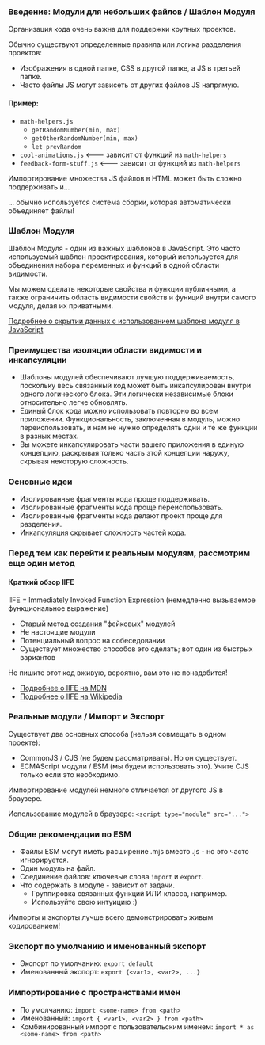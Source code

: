 ### Введение: Модули для небольших файлов / Шаблон Модуля

Организация кода очень важна для поддержки крупных проектов.

Обычно существуют определенные правила или логика разделения проектов:

- Изображения в одной папке, CSS в другой папке, а JS в третьей папке.
- Часто файлы JS могут зависеть от других файлов JS напрямую.

#### Пример:

- `math-helpers.js`
  - `getRandomNumber(min, max)`
  - `getOtherRandomNumber(min, max)`
  - `let prevRandom`
- `cool-animations.js` <--- зависит от функций из `math-helpers`
- `feedback-form-stuff.js` <--- зависит от функций из `math-helpers`

Импортирование множества JS файлов в HTML может быть сложно поддерживать и...

... обычно используется система сборки, которая автоматически объединяет файлы!

### Шаблон Модуля

Шаблон Модуля - один из важных шаблонов в JavaScript. Это часто используемый шаблон проектирования, который используется для объединения набора переменных и функций в одной области видимости.

Мы можем сделать некоторые свойства и функции публичными, а также ограничить область видимости свойств и функций внутри самого модуля, делая их приватными.

[Подробнее о скрытии данных с использованием шаблона модуля в JavaScript](https://javascript.plainenglish.io/data-hiding-with-javascript-module-pattern-62b71520bddd)

### Преимущества изоляции области видимости и инкапсуляции

- Шаблоны модулей обеспечивают лучшую поддерживаемость, поскольку весь связанный код может быть инкапсулирован внутри одного логического блока. Эти логически независимые блоки относительно легче обновлять.
- Единый блок кода можно использовать повторно во всем приложении. Функциональность, заключенная в модуль, можно переиспользовать, и нам не нужно определять одни и те же функции в разных местах.
- Вы можете инкапсулировать части вашего приложения в единую концепцию, раскрывая только часть этой концепции наружу, скрывая некоторую сложность.

### Основные идеи

- Изолированные фрагменты кода проще поддерживать.
- Изолированные фрагменты кода проще переиспользовать.
- Изолированные фрагменты кода делают проект проще для разделения.
- Инкапсуляция скрывает сложность частей кода.

### Перед тем как перейти к реальным модулям, рассмотрим еще один метод

#### Краткий обзор IIFE

IIFE = Immediately Invoked Function Expression (немедленно вызываемое функциональное выражение)

- Старый метод создания "фейковых" модулей
- Не настоящие модули
- Потенциальный вопрос на собеседовании
- Существует множество способов это сделать; вот один из быстрых вариантов

Не пишите этот код вживую, вероятно, вам это не понадобится!
- [Подробнее о IIFE на MDN](https://developer.mozilla.org/en-US/docs/Glossary/IIFE)
- [Подробнее о IIFE на Wikipedia](https://en.wikipedia.org/wiki/Immediately_invoked_function_expression)

### Реальные модули / Импорт и Экспорт

Существует два основных способа (нельзя совмещать в одном проекте):

- CommonJS / CJS (не будем рассматривать). Но он существует.
- ECMAScript модули / ESM (мы будем использовать это). Учите CJS только если это необходимо.

Импортирование модулей немного отличается от другого JS в браузере.

Использование модулей в браузере: `<script type="module" src="...">`

### Общие рекомендации по ESM

- Файлы ESM могут иметь расширение .mjs вместо .js - но это часто игнорируется.
- Один модуль на файл.
- Соединение файлов: ключевые слова `import` и `export`.
- Что содержать в модуле - зависит от задачи.
  - Группировка связанных функций ИЛИ класса, например.
  - Используйте свою интуицию :)

Импорты и экспорты лучше всего демонстрировать живым кодированием!

### Экспорт по умолчанию и именованный экспорт

- Экспорт по умолчанию: `export default`
- Именованный экспорт: `export {<var1>, <var2>, ...}`

### Импортирование с пространствами имен

- По умолчанию: `import <some-name> from <path>`
- Именованный: `import { <var1>, <var2> } from <path>`
- Комбинированный импорт с пользовательским именем: `import * as <some-name> from <path>`